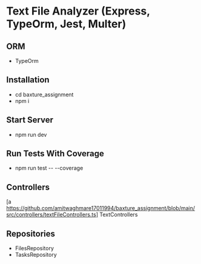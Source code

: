 # Text File Analyzer (Express, TypeOrm, Jest, Multer)

## ORM
- TypeOrm

## Installation
- cd baxture_assignment
- npm i

## Start Server
- npm run dev

## Run Tests With Coverage
- npm run test -- --coverage

## Controllers
[a https://github.com/amitwaghmare17011994/baxture_assignment/blob/main/src/controllers/textFileControllers.ts] TextControllers

## Repositories
- FilesRepository
- TasksRepository


